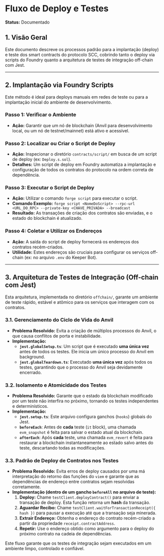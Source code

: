 # Fluxo de Deploy e Testes

**Status:** Documentado

## 1. Visão Geral

Este documento descreve os processos padrão para a implantação (deploy) e teste dos smart contracts do protocolo SCC, cobrindo tanto o deploy via scripts do Foundry quanto a arquitetura de testes de integração off-chain com Jest.

---

## 2. Implantação via Foundry Scripts

Este método é ideal para deploys manuais em redes de teste ou para a implantação inicial do ambiente de desenvolvimento.

### Passo 1: Verificar o Ambiente

-   **Ação:** Garantir que um nó de blockchain (Anvil para desenvolvimento local, ou um nó de testnet/mainnet) está ativo e acessível.

### Passo 2: Localizar ou Criar o Script de Deploy

-   **Ação:** Inspecionar o diretório `contracts/script/` em busca de um script de deploy (ex: `Deploy.s.sol`).
-   **Detalhes:** Um script de deploy em Foundry automatiza a implantação e configuração de todos os contratos do protocolo na ordem correta de dependência.

### Passo 3: Executar o Script de Deploy

-   **Ação:** Utilizar o comando `forge script` para executar o script.
-   **Comando Exemplo:** `forge script <NomeDoScript> --rpc-url <URL_DO_RPC> --private-key <CHAVE_PRIVADA> --broadcast`
-   **Resultado:** As transações de criação dos contratos são enviadas, e o estado do blockchain é atualizado.

### Passo 4: Coletar e Utilizar os Endereços

-   **Ação:** A saída do script de deploy fornecerá os endereços dos contratos recém-criados.
-   **Utilidade:** Estes endereços são cruciais para configurar os serviços off-chain (ex: no arquivo `.env` do Keeper Bot).

---

## 3. Arquitetura de Testes de Integração (Off-chain com Jest)

Esta arquitetura, implementada no diretório `offchain/`, garante um ambiente de teste rápido, estável e atômico para os serviços que interagem com os contratos.

### 3.1. Gerenciamento do Ciclo de Vida do Anvil

-   **Problema Resolvido:** Evita a criação de múltiplos processos do Anvil, o que causa conflitos de porta e instabilidade.
-   **Implementação:**
    -   **`jest.globalSetup.ts`**: Um script que é executado **uma única vez** antes de todos os testes. Ele inicia um único processo do Anvil em background.
    -   **`jest.globalTeardown.ts`**: Executado **uma única vez** após todos os testes, garantindo que o processo do Anvil seja devidamente encerrado.

### 3.2. Isolamento e Atomicidade dos Testes

-   **Problema Resolvido:** Garante que o estado da blockchain modificado por um teste não interfira no próximo, tornando os testes independentes e determinísticos.
-   **Implementação:**
    -   **`jest.setup.ts`**: Este arquivo configura ganchos (`hooks`) globais do Jest.
    -   **`beforeEach`**: Antes de **cada** teste (`it` block), uma chamada `evm_snapshot` é feita para salvar o estado atual da blockchain.
    -   **`afterEach`**: Após **cada** teste, uma chamada `evm_revert` é feita para restaurar a blockchain instantaneamente ao estado salvo antes do teste, descartando todas as modificações.

### 3.3. Padrão de Deploy de Contratos nos Testes

-   **Problema Resolvido:** Evita erros de deploy causados por uma má interpretação do retorno das funções do `viem` e garante que as dependências de endereço entre contratos sejam resolvidas corretamente.
-   **Implementação (dentro de um gancho `beforeAll` no arquivo de teste):**
    1.  **Deploy:** Chame `testClient.deployContract()` para enviar a transação de deploy. Esta função retorna um **hash** da transação.
    2.  **Aguardar Recibo:** Chame `testClient.waitForTransactionReceipt({ hash })` para pausar a execução até que a transação seja minerada.
    3.  **Extrair Endereço:** Obtenha o endereço do contrato recém-criado a partir da propriedade `receipt.contractAddress`.
    4.  **Repetir:** Use o endereço obtido como argumento para o deploy do próximo contrato na cadeia de dependências.

Este fluxo garante que os testes de integração sejam executados em um ambiente limpo, controlado e confiável.